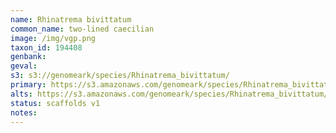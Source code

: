 ```yaml
---
name: Rhinatrema bivittatum
common_name: two-lined caecilian
image: /img/vgp.png
taxon_id: 194408
genbank:
geval:
s3: s3://genomeark/species/Rhinatrema_bivittatum/
primary: https://s3.amazonaws.com/genomeark/species/Rhinatrema_bivittatum/aRhiBiv1/assembly_v1/aRhiBiv1_v1.p.fasta.gz
alts: https://s3.amazonaws.com/genomeark/species/Rhinatrema_bivittatum/aRhiBiv1/assembly_v1/aRhiBiv1_v1.h.fasta.gz
status: scaffolds v1
notes:
---
```

